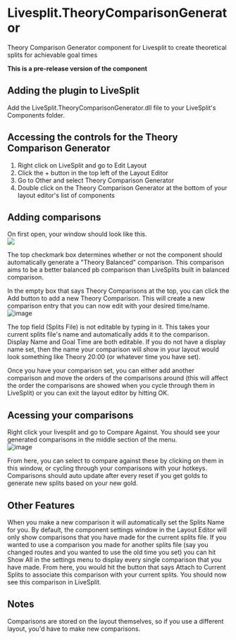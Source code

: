 # Livesplit.TheoryComparisonGenerator
Theory Comparison Generator component for Livesplit to create theoretical splits for achievable goal times

**This is a pre-release version of the component**

## Adding the plugin to LiveSplit
Add the LiveSplit.TheoryComparisonGenerator.dll file to your LiveSplit's Components folder.

## Accessing the controls for the Theory Comparison Generator
1. Right click on LiveSplit and go to Edit Layout
2. Click the + button in the top left of the Layout Editor
3. Go to Other and select Theory Comparison Generator
4. Double click on the Theory Comparison Generator at the bottom of your layout editor's list of components

## Adding comparisons
On first open, your window should look like this.     
![](https://i.imgur.com/trL5hlE.png)  

The top checkmark box determines whether or not the component should automatically generate a "Theory Balanced" comparison. This comparison aims to be a better balanced pb comparison than LiveSplits built in balanced comparison.  

In the empty box that says Theory Comparisons at the top, you can click the Add button to add a new Theory Comparison. This will create a new comparison entry that you can now edit with your desired time/name.  
![image](https://user-images.githubusercontent.com/92997613/180613050-2ac3db8d-8665-4d51-9d48-935c5d75ff5a.png)

The top field (Splits File) is not editable by typing in it. This takes your current splits file's name and automatically adds it to the comparison. Display Name and Goal Time are both editable. If you do not have a display name set, then the name your comparison will show in your layout would look something like Theory 20:00 (or whatever time you have set).  

Once you have your comparison set, you can either add another comparison and move the orders of the comparisons around (this will affect the order the comparisons are showed when you cycle through them in LiveSplit) or you can exit the layout editor by hitting OK.

## Acessing your comparisons
Right click your livesplit and go to Compare Against. You should see your generated comparisons in the middle section of the menu.  
![image](https://user-images.githubusercontent.com/92997613/180613539-5b770050-6d45-4b6e-9943-8f68d14a8f2f.png)  

From here, you can select to compare against these by clicking on them in this window, or cycling through your comparisons with your hotkeys. Comparisons should auto update after every reset if you get golds to generate new splits based on your new gold.  


## Other Features
When you make a new comparison it will automatically set the Splits Name for you. By default, the component settings window in the Layout Editor will only show comparisons that you have made for the current splits file. If you wanted to use a comparison you made for another splits file (say you changed routes and you wanted to use the old time you set) you can hit Show All in the settings menu to display every single comparison that you have made. From here, you would hit the button that says Attach to Current Splits to associate this comparison with your current splits. You should now see this comparison in LiveSplit.

## Notes
Comparisons are stored on the layout themselves, so if you use a different layout, you'd have to make new comparisons.
